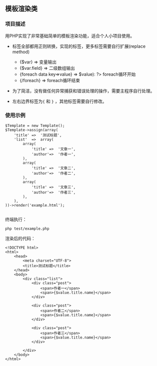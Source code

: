 ## 模板渲染类

### 项目描述
用PHP实现了非常基础简单的模板渲染功能，适合个人小项目使用。

* 标签全部都用正则转换，实现的标签，更多标签需要自行扩展(replace method)
    * {$var}   => <?php echo $var; ?> 变量输出
    * {$var.field}  => <?php echo $var['field']; ?> 二级数组输出
    * {foreach data key=>value}  => <?php foreach($data as $key=>$value): ?> foreach循环开始
    * {/foreach} => <?php endforeach; ?> foreach循环结束

* 为了简洁，没有做任何异常捕获和错误处理的操作，需要主程序自行处理。
* 左右边界标签为`{` 和 `}` ，其他标签需要自行修改。

### 使用示例

```
$Template = new Template();
$Template->assign(array(
    'title' =>  '测试标题',
    'list'  =>  array(
        array(
            'title' =>  '文章一',
            'author'=>  '作者一',
        ),
        array(
            'title' =>  '文章二',
            'author'=>  '作者二',
        ),
        array(
            'title' =>  '文章三',
            'author'=>  '作者三',
        ),
    ),
))->render('example.html');


```

终端执行：
```
php test/example.php
```

渲染后的代码：
```
<!DOCTYPE html>
<html>
    <head>
        <meta charset="UTF-8">
        <title>测试标题</title>
    </head>
    <body>
        <div class="list">
            <div class="post">
                <span>作者一</span>
                <span>{$value.title.name}</span>
            </div>

            <div class="post">
                <span>作者二</span>
                <span>{$value.title.name}</span>
            </div>

            <div class="post">
                <span>作者三</span>
                <span>{$value.title.name}</span>
            </div>

        </div>
    </body>
</html>
```
